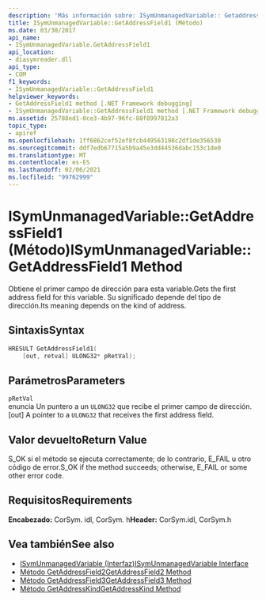 ```yaml
---
description: 'Más información sobre: ISymUnmanagedVariable:: Getaddressfield1 ((método)'
title: ISymUnmanagedVariable::GetAddressField1 (Método)
ms.date: 03/30/2017
api_name:
- ISymUnmanagedVariable.GetAddressField1
api_location:
- diasymreader.dll
api_type:
- COM
f1_keywords:
- ISymUnmanagedVariable::GetAddressField1
helpviewer_keywords:
- GetAddressField1 method [.NET Framework debugging]
- ISymUnmanagedVariable::GetAddressField1 method [.NET Framework debugging]
ms.assetid: 25788ed1-0ce3-4b97-96fc-88f8997812a3
topic_type:
- apiref
ms.openlocfilehash: 1ff6862cef52ef8fcb449563198c2df1de356530
ms.sourcegitcommit: ddf7edb67715a5b9a45e3dd44536dabc153c1de0
ms.translationtype: MT
ms.contentlocale: es-ES
ms.lasthandoff: 02/06/2021
ms.locfileid: "99762999"
---
```

# <a name="isymunmanagedvariablegetaddressfield1-method"></a><span data-ttu-id="f7c6b-103">ISymUnmanagedVariable::GetAddressField1 (Método)</span><span class="sxs-lookup"><span data-stu-id="f7c6b-103">ISymUnmanagedVariable::GetAddressField1 Method</span></span>

<span data-ttu-id="f7c6b-104">Obtiene el primer campo de dirección para esta variable.</span><span class="sxs-lookup"><span data-stu-id="f7c6b-104">Gets the first address field for this variable.</span></span> <span data-ttu-id="f7c6b-105">Su significado depende del tipo de dirección.</span><span class="sxs-lookup"><span data-stu-id="f7c6b-105">Its meaning depends on the kind of address.</span></span>  
  
## <a name="syntax"></a><span data-ttu-id="f7c6b-106">Sintaxis</span><span class="sxs-lookup"><span data-stu-id="f7c6b-106">Syntax</span></span>  
  
```cpp  
HRESULT GetAddressField1(  
    [out, retval] ULONG32* pRetVal);  
```  
  
## <a name="parameters"></a><span data-ttu-id="f7c6b-107">Parámetros</span><span class="sxs-lookup"><span data-stu-id="f7c6b-107">Parameters</span></span>  

 `pRetVal`  
 <span data-ttu-id="f7c6b-108">enuncia Un puntero a un `ULONG32` que recibe el primer campo de dirección.</span><span class="sxs-lookup"><span data-stu-id="f7c6b-108">[out] A pointer to a `ULONG32` that receives the first address field.</span></span>  
  
## <a name="return-value"></a><span data-ttu-id="f7c6b-109">Valor devuelto</span><span class="sxs-lookup"><span data-stu-id="f7c6b-109">Return Value</span></span>  

 <span data-ttu-id="f7c6b-110">S_OK si el método se ejecuta correctamente; de lo contrario, E_FAIL u otro código de error.</span><span class="sxs-lookup"><span data-stu-id="f7c6b-110">S_OK if the method succeeds; otherwise, E_FAIL or some other error code.</span></span>  
  
## <a name="requirements"></a><span data-ttu-id="f7c6b-111">Requisitos</span><span class="sxs-lookup"><span data-stu-id="f7c6b-111">Requirements</span></span>  

 <span data-ttu-id="f7c6b-112">**Encabezado:** CorSym. idl, CorSym. h</span><span class="sxs-lookup"><span data-stu-id="f7c6b-112">**Header:** CorSym.idl, CorSym.h</span></span>  
  
## <a name="see-also"></a><span data-ttu-id="f7c6b-113">Vea también</span><span class="sxs-lookup"><span data-stu-id="f7c6b-113">See also</span></span>

- [<span data-ttu-id="f7c6b-114">ISymUnmanagedVariable (Interfaz)</span><span class="sxs-lookup"><span data-stu-id="f7c6b-114">ISymUnmanagedVariable Interface</span></span>](isymunmanagedvariable-interface.md)
- [<span data-ttu-id="f7c6b-115">Método GetAddressField2</span><span class="sxs-lookup"><span data-stu-id="f7c6b-115">GetAddressField2 Method</span></span>](isymunmanagedvariable-getaddressfield2-method.md)
- [<span data-ttu-id="f7c6b-116">Método GetAddressField3</span><span class="sxs-lookup"><span data-stu-id="f7c6b-116">GetAddressField3 Method</span></span>](isymunmanagedvariable-getaddressfield3-method.md)
- [<span data-ttu-id="f7c6b-117">Método GetAddressKind</span><span class="sxs-lookup"><span data-stu-id="f7c6b-117">GetAddressKind Method</span></span>](isymunmanagedvariable-getaddresskind-method.md)
